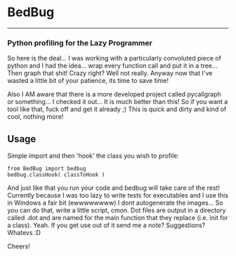 # BedBug
* * * *
### Python profiling for the Lazy Programmer

So here is the deal... I was working with a particularly convoluted piece of 
python and I had the idea... wrap every function call and put it in a tree...
Then graph that shit! Crazy right? Well not really. Anyway now that I've wasted
a little bit of your patience, its time to save time!

Also I AM aware that there is a more developed project called pycallgraph or 
something... I checked it out... It is much better than this! So if you want a
tool like that, fuck off and get it already ;) This is quick and dirty and kind
of cool, nothing more!

## Usage
Simple import and then 'hook' the class you wish to profile:

    from BedBug import bedbug
    bedbug.classHook( classToHook )

And just like that you run your code and bedbug will take care of the rest!
Currently because I was too lazy to write tests for executables and I use this
in Windows a fair bit (ewwwwwwww) I dont autogenerate the images... So you can
do that, write a little script, cmon.
Dot files are output in a directory called .dot and are named for the main
function that they replace (i.e. init for a class). Yeah. If you get use out of
it send me a note? Suggestions? Whatevs :D

Cheers!
